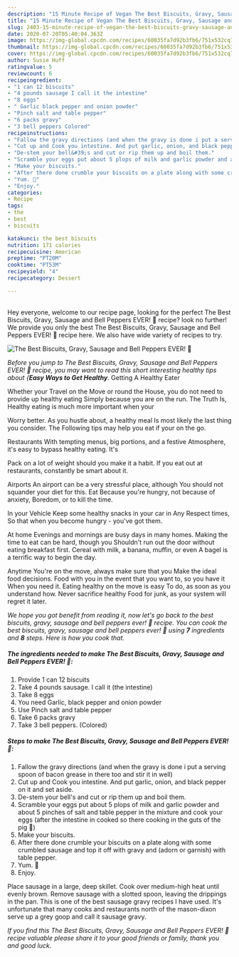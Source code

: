 ```yaml
---
description: "15 Minute Recipe of Vegan The Best Biscuits, Gravy, Sausage and Bell Peppers EVER! 🙂"
title: "15 Minute Recipe of Vegan The Best Biscuits, Gravy, Sausage and Bell Peppers EVER! 🙂"
slug: 2403-15-minute-recipe-of-vegan-the-best-biscuits-gravy-sausage-and-bell-peppers-ever
date: 2020-07-20T05:40:04.363Z
image: https://img-global.cpcdn.com/recipes/60035fa7d92b3fb6/751x532cq70/the-best-biscuits-gravy-sausage-and-bell-peppers-ever-🙂-recipe-main-photo.jpg
thumbnail: https://img-global.cpcdn.com/recipes/60035fa7d92b3fb6/751x532cq70/the-best-biscuits-gravy-sausage-and-bell-peppers-ever-🙂-recipe-main-photo.jpg
cover: https://img-global.cpcdn.com/recipes/60035fa7d92b3fb6/751x532cq70/the-best-biscuits-gravy-sausage-and-bell-peppers-ever-🙂-recipe-main-photo.jpg
author: Susie Huff
ratingvalue: 5
reviewcount: 6
recipeingredient:
- "1 can 12 biscuits"
- "4 pounds sausage I call it the intestine"
- "8 eggs"
- " Garlic black pepper and onion powder"
- "Pinch salt and table pepper"
- "6 packs gravy"
- "3 bell peppers Colored"
recipeinstructions:
- "Fallow the gravy directions (and when the gravy is done i put a serving spoon of bacon grease in there too and stir it in well)"
- "Cut up and Cook you intestine. And put garlic, onion, and black pepper on it and set aside."
- "De-stem your bell&#39;s and cut or rip them up and boil them."
- "Scramble your eggs put about 5 plops of milk and garlic powder and about 5 pinches of salt and table pepper in the mixture and cook your eggs (after the intestine in cooked so there cooking in the guts of the pig 🐖)"
- "Make your biscuits."
- "After there done crumble your biscuits on a plate along with some crumbled sausage and top it off with gravy and (adorn or garnish) with table pepper."
- "Yum. 🙂"
- "Enjoy."
categories:
- Recipe
tags:
- the
- best
- biscuits

katakunci: the best biscuits 
nutrition: 171 calories
recipecuisine: American
preptime: "PT20M"
cooktime: "PT53M"
recipeyield: "4"
recipecategory: Dessert

---
```

<br>
Hey everyone, welcome to our recipe page, looking for the perfect The Best Biscuits, Gravy, Sausage and Bell Peppers EVER! 🙂 recipe? look no further! We provide you only the best The Best Biscuits, Gravy, Sausage and Bell Peppers EVER! 🙂 recipe here. We also have wide variety of recipes to try.
<br>


![The Best Biscuits, Gravy, Sausage and Bell Peppers EVER! 🙂](https://img-global.cpcdn.com/recipes/60035fa7d92b3fb6/751x532cq70/the-best-biscuits-gravy-sausage-and-bell-peppers-ever-🙂-recipe-main-photo.jpg)

<i>Before you jump to The Best Biscuits, Gravy, Sausage and Bell Peppers EVER! 🙂 recipe, you may want to read this short interesting healthy tips about {<strong>Easy Ways to Get Healthy</strong>.</i>
Getting A Healthy Eater

Whether your Travel on the Move or round the
House, you do not need to provide up healthy eating
Simply because you are on the run. The Truth Is,
Healthy eating is much more important when your



Worry better. As you hustle about, a healthy meal
Is most likely the last thing you consider. The
Following tips may help you eat if your on the go.

Restaurants
With tempting menus, big portions, and a festive
Atmosphere, it's easy to bypass healthy eating. It's

Pack on a lot of weight should you make it a habit.
If you eat out at restaurants, constantly be smart
about it.

Airports
An airport can be a very stressful place, although
You should not squander your diet for this. Eat
Because you're hungry, not because of anxiety,
Boredom, or to kill the time.

In your Vehicle 
Keep some healthy snacks in your car in Any Respect times,
So that when you become hungry - you've got them.

At home
Evenings and mornings are busy days in many homes.
Making the time to eat can be hard, though you
Shouldn't run out the door without eating breakfast
first. Cereal with milk, a banana, muffin, or even
A bagel is a terrific way to begin the day.

Anytime You're on the move, always make sure that you
Make the ideal food decisions. 
Food with you in the event that you want to, so you have it
When you need it. Eating healthy on the move is easy
To do, as soon as you understand how. Never sacrifice healthy
Food for junk, as your system will regret it later.


<i>We hope you got benefit from reading it, now let's go back to the best biscuits, gravy, sausage and bell peppers ever! 🙂 recipe. You can cook the best biscuits, gravy, sausage and bell peppers ever! 🙂 using <strong>7</strong> ingredients and <strong>8</strong> steps. Here is how you cook that.
</i>

##### The ingredients needed to make The Best Biscuits, Gravy, Sausage and Bell Peppers EVER! 🙂:

1. Provide 1 can 12 biscuits
1. Take 4 pounds sausage. I call it (the intestine)
1. Take 8 eggs
1. You need  Garlic, black pepper and onion powder
1. Use Pinch salt and table pepper
1. Take 6 packs gravy
1. Take 3 bell peppers. (Colored)


##### Steps to make The Best Biscuits, Gravy, Sausage and Bell Peppers EVER! 🙂:

1. Fallow the gravy directions (and when the gravy is done i put a serving spoon of bacon grease in there too and stir it in well)
1. Cut up and Cook you intestine. And put garlic, onion, and black pepper on it and set aside.
1. De-stem your bell&#39;s and cut or rip them up and boil them.
1. Scramble your eggs put about 5 plops of milk and garlic powder and about 5 pinches of salt and table pepper in the mixture and cook your eggs (after the intestine in cooked so there cooking in the guts of the pig 🐖)
1. Make your biscuits.
1. After there done crumble your biscuits on a plate along with some crumbled sausage and top it off with gravy and (adorn or garnish) with table pepper.
1. Yum. 🙂
1. Enjoy.


Place sausage in a large, deep skillet. Cook over medium-high heat until evenly brown. Remove sausage with a slotted spoon, leaving the drippings in the pan. This is one of the best sausage gravy recipes I have used. It&#39;s unfortunate that many cooks and restaurants north of the mason-dixon serve up a grey goop and call it sausage gravy. 

<i>If you find this The Best Biscuits, Gravy, Sausage and Bell Peppers EVER! 🙂 recipe valuable please share it to your good friends or family, thank you and good luck.</i>
